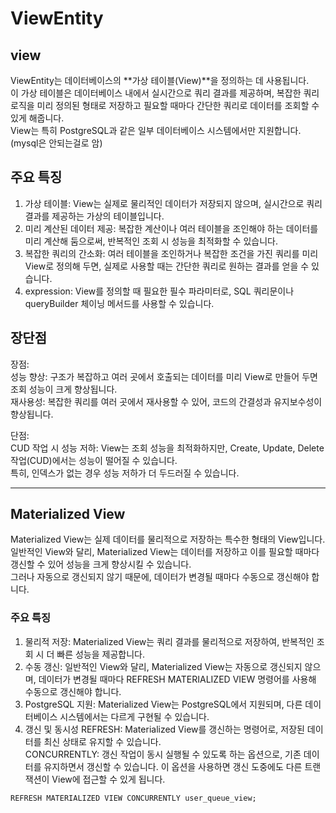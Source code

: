 # ViewEntity

## view

ViewEntity는 데이터베이스의 **가상 테이블(View)**을 정의하는 데 사용됩니다.  
이 가상 테이블은 데이터베이스 내에서 실시간으로 쿼리 결과를 제공하며, 복잡한 쿼리 로직을 미리 정의된 형태로 저장하고 필요할 때마다 간단한 쿼리로 데이터를 조회할 수 있게 해줍니다.  
View는 특히 PostgreSQL과 같은 일부 데이터베이스 시스템에서만 지원합니다.(mysql은 안되는걸로 암)

## 주요 특징

1. 가상 테이블: View는 실제로 물리적인 데이터가 저장되지 않으며, 실시간으로 쿼리 결과를 제공하는 가상의 테이블입니다.
2. 미리 계산된 데이터 제공: 복잡한 계산이나 여러 테이블을 조인해야 하는 데이터를 미리 계산해 둠으로써, 반복적인 조회 시 성능을 최적화할 수 있습니다.
3. 복잡한 쿼리의 간소화: 여러 테이블을 조인하거나 복잡한 조건을 가진 쿼리를 미리 View로 정의해 두면, 실제로 사용할 때는 간단한 쿼리로 원하는 결과를 얻을 수 있습니다.
4. expression: View를 정의할 때 필요한 필수 파라미터로, SQL 쿼리문이나 queryBuilder 체이닝 메서드를 사용할 수 있습니다.

## 장단점

장점:  
성능 향상: 구조가 복잡하고 여러 곳에서 호출되는 데이터를 미리 View로 만들어 두면 조회 성능이 크게 향상됩니다.  
재사용성: 복잡한 쿼리를 여러 곳에서 재사용할 수 있어, 코드의 간결성과 유지보수성이 향상됩니다.

단점:  
CUD 작업 시 성능 저하: View는 조회 성능을 최적화하지만, Create, Update, Delete 작업(CUD)에서는 성능이 떨어질 수 있습니다.  
특히, 인덱스가 없는 경우 성능 저하가 더 두드러질 수 있습니다.

---

## Materialized View

Materialized View는 실제 데이터를 물리적으로 저장하는 특수한 형태의 View입니다.  
일반적인 View와 달리, Materialized View는 데이터를 저장하고 이를 필요할 때마다 갱신할 수 있어 성능을 크게 향상시킬 수 있습니다.  
그러나 자동으로 갱신되지 않기 때문에, 데이터가 변경될 때마다 수동으로 갱신해야 합니다.

### 주요 특징

1. 물리적 저장: Materialized View는 쿼리 결과를 물리적으로 저장하여, 반복적인 조회 시 더 빠른 성능을 제공합니다.
2. 수동 갱신: 일반적인 View와 달리, Materialized View는 자동으로 갱신되지 않으며, 데이터가 변경될 때마다 REFRESH MATERIALIZED VIEW 명령어를 사용해 수동으로 갱신해야 합니다.
3. PostgreSQL 지원: Materialized View는 PostgreSQL에서 지원되며, 다른 데이터베이스 시스템에서는 다르게 구현될 수 있습니다.
4. 갱신 및 동시성
   REFRESH: Materialized View를 갱신하는 명령어로, 저장된 데이터를 최신 상태로 유지할 수 있습니다.  
   CONCURRENTLY: 갱신 작업이 동시 실행될 수 있도록 하는 옵션으로, 기존 데이터를 유지하면서 갱신할 수 있습니다. 이 옵션을 사용하면 갱신 도중에도 다른 트랜잭션이 View에 접근할 수 있게 됩니다.

```
REFRESH MATERIALIZED VIEW CONCURRENTLY user_queue_view;
```

